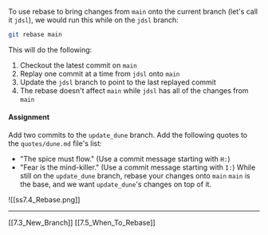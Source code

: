 To use rebase to bring changes from ```main``` onto the current branch (let's call it ```jdsl```), we would run this while on the ```jdsl``` branch:
``` bash
git rebase main
```

This will do the following:
1. Checkout the latest commit on ```main```
2. Replay one commit at a time from ```jdsl``` onto ```main```
3. Update the ```jdsl``` branch to point to the last replayed commit
4. The rebase doesn't affect ```main``` while ```jdsl``` has all of the changes from ```main```

#### Assignment 
Add two commits to the ```update_dune``` branch.
Add the following quotes to the ```quotes/dune.md``` file's list:
- "The spice must flow." (Use a commit message starting with ```H:```)
- "Fear is the mind-killer." (Use a commit message starting with ```I:```)
While still on the ```update_dune``` branch, rebase your changes onto ```main```
```main``` is the base, and we want ```update_dune```'s changes on top of it.

![[ss7.4_Rebase.png]]

---
[[7.3_New_Branch]]
[[7.5_When_To_Rebase]]
